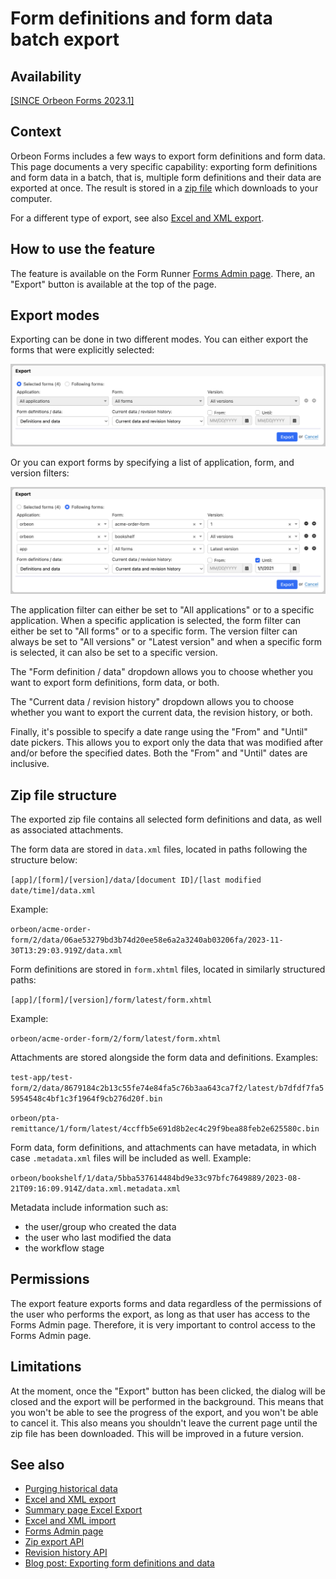 # Form definitions and form data batch export

## Availability

[\[SINCE Orbeon Forms 2023.1\]](/release-notes/orbeon-forms-2023.1.md)

## Context

Orbeon Forms includes a few ways to export form definitions and form data. This page documents a very specific capability: exporting form definitions and form data in a batch, that is, multiple form definitions and their data are exported at once. The result is stored in a [zip file](https://en.wikipedia.org/wiki/ZIP_(file_format)) which downloads to your computer.

For a different type of export, see also [Excel and XML export](excel-xml-export.md).

## How to use the feature

The feature is available on the Form Runner [Forms Admin page](forms-admin-page.md). There, an "Export" button is available at the top of the page.

[//]: # (TODO)
[//]: # (![Export button]&#40;../images/export-button.png&#41;)

## Export modes

Exporting can be done in two different modes. You can either export the forms that were explicitly selected:

![Export selected forms](../images/export-selected-forms.png)

Or you can export forms by specifying a list of application, form, and version filters:

![Export following forms](../images/export-following-forms.png)

The application filter can either be set to "All applications" or to a specific application. When a specific application is selected, the form filter can either be set to "All forms" or to a specific form. The version filter can always be set to "All versions" or "Latest version" and when a specific form is selected, it can also be set to a specific version.

The "Form definition / data" dropdown allows you to choose whether you want to export form definitions, form data, or both.

The "Current data / revision history" dropdown allows you to choose whether you want to export the current data, the revision history, or both.

Finally, it's possible to specify a date range using the "From" and "Until" date pickers. This allows you to export only the data that was modified after and/or before the specified dates. Both the "From" and "Until" dates are inclusive.

## Zip file structure

The exported zip file contains all selected form definitions and data, as well as associated attachments.

The form data are stored in `data.xml` files, located in paths following the structure below:

`[app]/[form]/[version]/data/[document ID]/[last modified date/time]/data.xml`

Example:

`orbeon/acme-order-form/2/data/06ae53279bd3b74d20ee58e6a2a3240ab03206fa/2023-11-30T13:29:03.919Z/data.xml`

Form definitions are stored in `form.xhtml` files, located in similarly structured paths:

`[app]/[form]/[version]/form/latest/form.xhtml`

Example:

`orbeon/acme-order-form/2/form/latest/form.xhtml`

Attachments are stored alongside the form data and definitions. Examples:

`test-app/test-form/2/data/8679184c2b13c55fe74e84fa5c76b3aa643ca7f2/latest/b7dfdf7fa55954548c4bf1c3f1964f9cb276d20f.bin`

`orbeon/pta-remittance/1/form/latest/4ccffb5e691d8b2ec4c29f9bea88feb2e625580c.bin`

Form data, form definitions, and attachments can have metadata, in which case `.metadata.xml` files will be included as well. Example:

`orbeon/bookshelf/1/data/5bba537614484bd9e33c97bfc7649889/2023-08-21T09:16:09.914Z/data.xml.metadata.xml`

Metadata include information such as:

- the user/group who created the data
- the user who last modified the data
- the workflow stage

## Permissions

The export feature exports forms and data regardless of the permissions of the user who performs the export, as long as that user has access to the Forms Admin page. Therefore, it is very important to control access to the Forms Admin page.

## Limitations

At the moment, once the "Export" button has been clicked, the dialog will be closed and the export will be performed in the background. This means that you won't be able to see the progress of the export, and you won't be able to cancel it. This also means you shouldn't leave the current page until the zip file has been downloaded. This will be improved in a future version.

## See also

- [Purging historical data](purging-historical-data.md)
- [Excel and XML export](excel-xml-export.md)
- [Summary page Excel Export](summary-page-export.md)
- [Excel and XML import](excel-xml-import.md)
- [Forms Admin page](forms-admin-page.md)
- [Zip export API](/form-runner/api/persistence/export-zip.md)
- [Revision history API](/form-runner/api/persistence/revision-history.md)
- [Blog post: Exporting form definitions and data](https://www.orbeon.com/2024/04/form-data-export)